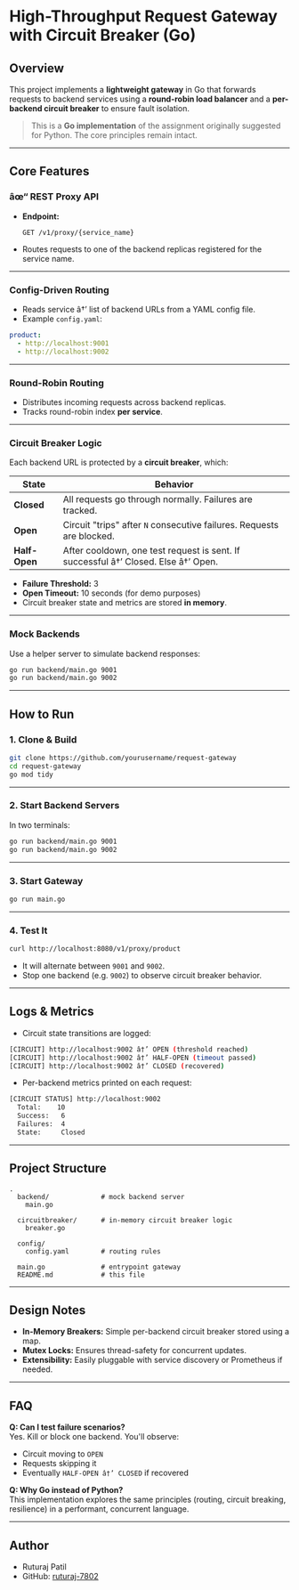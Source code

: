 # High-Throughput Request Gateway with Circuit Breaker (Go)

## Overview

This project implements a **lightweight gateway** in Go that forwards requests to backend services using a **round-robin load balancer** and a **per-backend circuit breaker** to ensure fault isolation.

> This is a **Go implementation** of the assignment originally suggested for Python. The core principles remain intact.

---

## Core Features

### âœ“ REST Proxy API

- **Endpoint:**

  ```
  GET /v1/proxy/{service_name}
  ```

- Routes requests to one of the backend replicas registered for the service name.

---

### Config-Driven Routing

- Reads service â†’ list of backend URLs from a YAML config file.
- Example `config.yaml`:

```yaml
product:
  - http://localhost:9001
  - http://localhost:9002
```

---

### Round-Robin Routing

- Distributes incoming requests across backend replicas.
- Tracks round-robin index **per service**.

---

### Circuit Breaker Logic

Each backend URL is protected by a **circuit breaker**, which:

| State        | Behavior                                                                 |
|--------------|--------------------------------------------------------------------------|
| **Closed**   | All requests go through normally. Failures are tracked.                  |
| **Open**     | Circuit "trips" after `N` consecutive failures. Requests are blocked.    |
| **Half-Open**| After cooldown, one test request is sent. If successful â†’ Closed. Else â†’ Open. |

- **Failure Threshold:** 3
- **Open Timeout:** 10 seconds (for demo purposes)
- Circuit breaker state and metrics are stored **in memory**.

---

### Mock Backends

Use a helper server to simulate backend responses:

```bash
go run backend/main.go 9001
go run backend/main.go 9002
```

---

## How to Run

### 1. Clone & Build

```bash
git clone https://github.com/yourusername/request-gateway
cd request-gateway
go mod tidy
```

---

### 2. Start Backend Servers

In two terminals:

```bash
go run backend/main.go 9001
go run backend/main.go 9002
```

---

### 3. Start Gateway

```bash
go run main.go
```

---

### 4. Test It

```bash
curl http://localhost:8080/v1/proxy/product
```

- It will alternate between `9001` and `9002`.
- Stop one backend (e.g. `9002`) to observe circuit breaker behavior.

---

## Logs & Metrics

- Circuit state transitions are logged:

```bash
[CIRCUIT] http://localhost:9002 â†’ OPEN (threshold reached)
[CIRCUIT] http://localhost:9002 â†’ HALF-OPEN (timeout passed)
[CIRCUIT] http://localhost:9002 â†’ CLOSED (recovered)
```

- Per-backend metrics printed on each request:

```bash
[CIRCUIT STATUS] http://localhost:9002
  Total:    10
  Success:   6
  Failures:  4
  State:     Closed
```

---

## Project Structure

```
.
  backend/             # mock backend server
    main.go

  circuitbreaker/      # in-memory circuit breaker logic
    breaker.go

  config/
    config.yaml        # routing rules

  main.go              # entrypoint gateway
  README.md            # this file
```

---

## Design Notes

- **In-Memory Breakers:** Simple per-backend circuit breaker stored using a map.
- **Mutex Locks:** Ensures thread-safety for concurrent updates.
- **Extensibility:** Easily pluggable with service discovery or Prometheus if needed.

---

## FAQ

**Q: Can I test failure scenarios?**  
Yes. Kill or block one backend. You'll observe:
- Circuit moving to `OPEN`
- Requests skipping it
- Eventually `HALF-OPEN â†’ CLOSED` if recovered

**Q: Why Go instead of Python?**  
This implementation explores the same principles (routing, circuit breaking, resilience) in a performant, concurrent language.

---

## Author

- Ruturaj Patil
- GitHub: [ruturaj-7802](https://github.com/ruturaj-7802)
